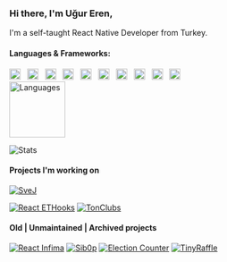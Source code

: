 ### Hi there, I'm Uğur Eren,
I'm a self-taught React Native Developer from Turkey.

#### Languages & Frameworks:

<div>
  <img height="20" alt="JavaScript" src="https://cdn.jsdelivr.net/gh/devicons/devicon/icons/javascript/javascript-original.svg" /> &nbsp;
  <img height="20" alt="TypeScript" src="https://cdn.jsdelivr.net/gh/devicons/devicon/icons/typescript/typescript-original.svg" /> &nbsp;
  <img height="20" alt="NodeJS" src="https://cdn.jsdelivr.net/gh/devicons/devicon/icons/nodejs/nodejs-original.svg" /> &nbsp;
  <img height="20" alt="React" src="https://cdn.jsdelivr.net/gh/devicons/devicon/icons/react/react-original.svg" /> &nbsp;
  <img height="20" alt="Swift" src="https://cdn.jsdelivr.net/gh/devicons/devicon/icons/swift/swift-original.svg" /> &nbsp;
  <img height="20" alt="Xcode" src="https://cdn.jsdelivr.net/gh/devicons/devicon/icons/xcode/xcode-original.svg" /> &nbsp;
  <img height="20" alt="Android Studio" src="https://cdn.jsdelivr.net/gh/devicons/devicon/icons/androidstudio/androidstudio-original.svg" /> &nbsp;
  <img height="20" alt="PHP" src="https://cdn.jsdelivr.net/gh/devicons/devicon/icons/php/php-original.svg" /> &nbsp;
  <img height="20" alt="GO" src="https://cdn.jsdelivr.net/gh/devicons/devicon/icons/go/go-original-wordmark.svg" /> &nbsp;
  <img height="20" alt="C#" src="https://cdn.jsdelivr.net/gh/devicons/devicon/icons/csharp/csharp-original.svg" />  
</div>

<img height="100" alt="Languages" src="https://user-images.githubusercontent.com/86152092/200574197-a4830315-3f8a-45c4-a718-1bab325795e4.png" />

![Stats](https://github-readme-stats.vercel.app/api?username=ugur-eren&theme=transparent&show_icons=true&hide=issues)


#### Projects I'm working on

[![SveJ](https://github-readme-stats.vercel.app/api/pin/?username=ugur-eren&repo=svej&theme=transparent&range=all_time)](https://github.com/ugur-eren/svej)

[![React ETHooks](https://github-readme-stats.vercel.app/api/pin/?username=incirlabs&repo=react-ethooks&theme=transparent&range=all_time)](https://github.com/incirlabs/react-ethooks)
[![TonClubs](https://github-readme-stats.vercel.app/api/pin/?username=TonClubs&repo=tonclubs-bot&theme=transparent&range=all_time)](https://github.com/TonClubs)


#### Old | Unmaintained | Archived projects

[![React Infima](https://github-readme-stats.vercel.app/api/pin/?username=ugur-eren&repo=react-infima&theme=transparent&range=all_time)](https://github.com/ugur-eren/react-infima)
[![Sib0p](https://github-readme-stats.vercel.app/api/pin/?username=ugur-eren&repo=sib0p&theme=transparent&range=all_time)](https://github.com/ugur-eren/sib0p)
[![Election Counter](https://github-readme-stats.vercel.app/api/pin/?username=ugur-eren&repo=election-counter&theme=transparent&range=all_time)](https://github.com/ugur-eren/election-counter)
[![TinyRaffle](https://github-readme-stats.vercel.app/api/pin/?username=ugur-eren&repo=tinyraffle&theme=transparent&range=all_time)](https://github.com/ugur-eren/tinyraffle)
